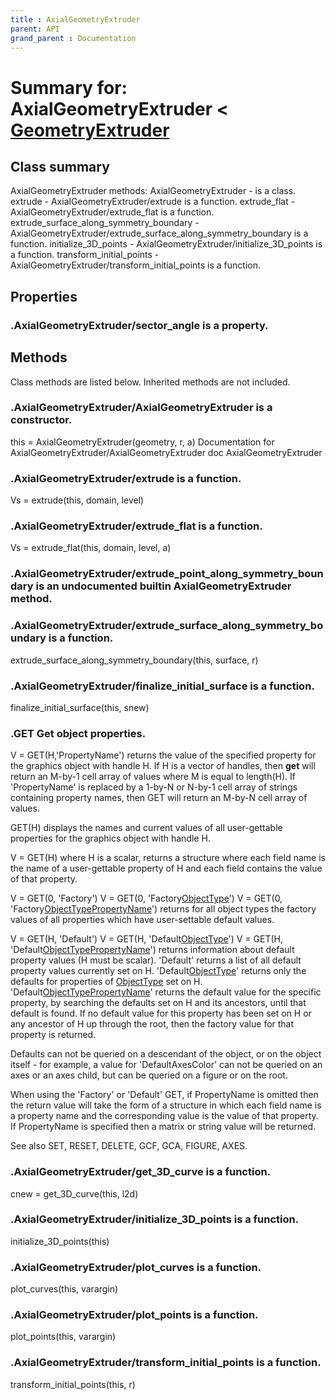 ```yaml
---
title : AxialGeometryExtruder
parent: API
grand_parent : Documentation
---
```

# Summary for: **AxialGeometryExtruder**  < [GeometryExtruder](GeometryExtruder.html)

## Class summary

AxialGeometryExtruder methods:
AxialGeometryExtruder - is a class.
extrude - AxialGeometryExtruder/extrude is a function.
extrude_flat - AxialGeometryExtruder/extrude_flat is a function.
extrude_surface_along_symmetry_boundary - AxialGeometryExtruder/extrude_surface_along_symmetry_boundary is a function.
initialize_3D_points - AxialGeometryExtruder/initialize_3D_points is a function.
transform_initial_points - AxialGeometryExtruder/transform_initial_points is a function.

## Properties

### .AxialGeometryExtruder/**sector_angle** is a property.


## Methods

Class methods are listed below. Inherited methods are not included.

### .**AxialGeometryExtruder**/AxialGeometryExtruder is a constructor.
this = AxialGeometryExtruder(geometry, r, a)
Documentation for AxialGeometryExtruder/AxialGeometryExtruder
doc AxialGeometryExtruder

### .AxialGeometryExtruder/**extrude** is a function.
Vs = extrude(this, domain, level)

### .AxialGeometryExtruder/**extrude_flat** is a function.
Vs = extrude_flat(this, domain, level, a)

### .AxialGeometryExtruder/**extrude_point_along_symmetry_boundary** is an undocumented builtin AxialGeometryExtruder method.

### .AxialGeometryExtruder/**extrude_surface_along_symmetry_boundary** is a function.
extrude_surface_along_symmetry_boundary(this, surface, r)

### .AxialGeometryExtruder/**finalize_initial_surface** is a function.
finalize_initial_surface(this, snew)

### .GET    Get object properties.
V = GET(H,'PropertyName') returns the value of the specified property
for the graphics object with handle H.  If H is a vector of handles,
then **get** will return an M-by-1 cell array of values where M is equal
to length(H).  If 'PropertyName' is replaced by a 1-by-N or N-by-1 cell
array of strings containing property names, then GET will return an
M-by-N cell array of values.

GET(H) displays the names and current values of all user-gettable
properties for the graphics object with handle H.

V = GET(H) where H is a scalar, returns a structure where each field
name is the name of a user-gettable property of H and each field
contains the value of that property.

V = GET(0, 'Factory')
V = GET(0, 'Factory[ObjectType](ObjectType.html)')
V = GET(0, 'Factory[ObjectType](ObjectType.html)[PropertyName](PropertyName.html)')
returns for all object types the factory values of all properties
which have user-settable default values.

V = GET(H, 'Default')
V = GET(H, 'Default[ObjectType](ObjectType.html)')
V = GET(H, 'Default[ObjectType](ObjectType.html)[PropertyName](PropertyName.html)')
returns information about default property values (H must be scalar).
'Default' returns a list of all default property values currently set
on H.  'Default[ObjectType](ObjectType.html)' returns only the defaults for properties
of [ObjectType](ObjectType.html) set on H.
'Default[ObjectType](ObjectType.html)[PropertyName](PropertyName.html)' returns the default value for the
specific property, by searching the defaults set on H and its
ancestors, until that default is found.  If no default value for this
property has been set on H or any ancestor of H up through the root,
then the factory value for that property is returned.

Defaults can not be queried on a descendant of the object, or on the
object itself - for example, a value for 'DefaultAxesColor' can not
be queried on an axes or an axes child, but can be queried on a figure
or on the root.

When using the 'Factory' or 'Default' GET, if PropertyName is omitted
then the return value will take the form of a structure in which each
field name is a property name and the corresponding value is the value
of that property.  If PropertyName is specified then a matrix or string
value will be returned.


See also SET, RESET, DELETE, GCF, GCA, FIGURE, AXES.

### .AxialGeometryExtruder/**get_3D_curve** is a function.
cnew = get_3D_curve(this, l2d)

### .AxialGeometryExtruder/**initialize_3D_points** is a function.
initialize_3D_points(this)

### .AxialGeometryExtruder/**plot_curves** is a function.
plot_curves(this, varargin)

### .AxialGeometryExtruder/**plot_points** is a function.
plot_points(this, varargin)

### .AxialGeometryExtruder/**transform_initial_points** is a function.
transform_initial_points(this, r)



